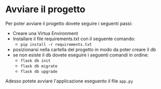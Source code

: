 # Avviare il progetto
Per poter avviare il progetto dovete seguire i seguenti passi: 
* Creare una Virtua Environment
* Installare il file requirements.txt con il seguente comando:
    * `pip install -r requirements.txt`
* posizionarsi nella cartella del progetto in modo da poter creare il db
* se non esiste il db dovete eseguire i seguenti comandi in ordine:
    * `flask db init`
    * `flask db migrate`
    * `flask db upgrade`
    
 Adesso potete avviare l'applicazione eseguento il file `app.py`
